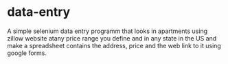 # data-entry
A simple selenium data entry programm that looks in apartments using zillow website atany price range you define and in any state in the US and make a  spreadsheet contains the address, price and the web link to it using google forms.
